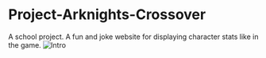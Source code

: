 # Project-Arknights-Crossover
A school project. A fun and joke website for displaying character stats like in the game.
![Intro](https://i.imgur.com/N8cWTK2.jpg)
